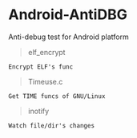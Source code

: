 # Android-AntiDBG
Anti-debug test for Android platform


> elf_encrypt 

	Encrypt ELF's func

> Timeuse.c

	Get TIME funcs of GNU/Linux

> inotify

	Watch file/dir's changes
